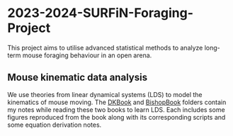 # 2023-2024-SURFiN-Foraging-Project

This project aims to utilise advanced statistical methods to analyze long-term mouse foraging behaviour in an open arena.

## Mouse kinematic data analysis

We use theories from linear dynamical systems (LDS) to model the kinematics of mouse moving. The [DKBook](/DKbook) and [BishopBook](/BishopBook) folders contain my notes while reading these two books to learn LDS. Each includes some figures reproduced from the book along with its corresponding scripts and some equation derivation notes.
